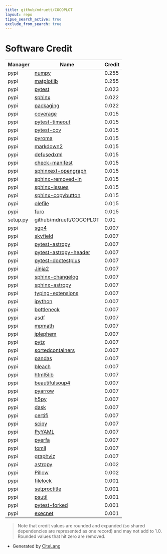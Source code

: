 ```yaml
---
title: github/mdruett/COCOPLOT
layout: repo
tipue_search_active: true
exclude_from_search: true
---
```

# Software Credit

|Manager|Name|Credit|
|-------|----|------|
|pypi|[numpy](https://www.numpy.org)|0.255|
|pypi|[matplotlib](https://matplotlib.org)|0.255|
|pypi|[pytest](https://pypi.org/project/pytest)|0.023|
|pypi|[sphinx](https://pypi.org/project/sphinx)|0.022|
|pypi|[packaging](https://pypi.org/project/packaging)|0.022|
|pypi|[coverage](https://github.com/nedbat/coveragepy)|0.015|
|pypi|[pytest-timeout](https://pypi.org/project/pytest-timeout)|0.015|
|pypi|[pytest-cov](https://pypi.org/project/pytest-cov)|0.015|
|pypi|[pyroma](https://pypi.org/project/pyroma)|0.015|
|pypi|[markdown2](https://pypi.org/project/markdown2)|0.015|
|pypi|[defusedxml](https://pypi.org/project/defusedxml)|0.015|
|pypi|[check-manifest](https://pypi.org/project/check-manifest)|0.015|
|pypi|[sphinxext-opengraph](https://pypi.org/project/sphinxext-opengraph)|0.015|
|pypi|[sphinx-removed-in](https://pypi.org/project/sphinx-removed-in)|0.015|
|pypi|[sphinx-issues](https://pypi.org/project/sphinx-issues)|0.015|
|pypi|[sphinx-copybutton](https://pypi.org/project/sphinx-copybutton)|0.015|
|pypi|[olefile](https://pypi.org/project/olefile)|0.015|
|pypi|[furo](https://pypi.org/project/furo)|0.015|
|setup.py|github/mdruett/COCOPLOT|0.01|
|pypi|[sgp4](https://github.com/brandon-rhodes/python-sgp4)|0.007|
|pypi|[skyfield](http://github.com/brandon-rhodes/python-skyfield/)|0.007|
|pypi|[pytest-astropy](https://github.com/astropy/pytest-astropy)|0.007|
|pypi|[pytest-astropy-header](https://pypi.org/project/pytest-astropy-header)|0.007|
|pypi|[pytest-doctestplus](https://pypi.org/project/pytest-doctestplus)|0.007|
|pypi|[Jinja2](https://pypi.org/project/Jinja2)|0.007|
|pypi|[sphinx-changelog](https://pypi.org/project/sphinx-changelog)|0.007|
|pypi|[sphinx-astropy](https://pypi.org/project/sphinx-astropy)|0.007|
|pypi|[typing-extensions](https://pypi.org/project/typing-extensions)|0.007|
|pypi|[ipython](https://pypi.org/project/ipython)|0.007|
|pypi|[bottleneck](https://pypi.org/project/bottleneck)|0.007|
|pypi|[asdf](https://pypi.org/project/asdf)|0.007|
|pypi|[mpmath](https://pypi.org/project/mpmath)|0.007|
|pypi|[jplephem](https://pypi.org/project/jplephem)|0.007|
|pypi|[pytz](https://pypi.org/project/pytz)|0.007|
|pypi|[sortedcontainers](https://pypi.org/project/sortedcontainers)|0.007|
|pypi|[pandas](https://pypi.org/project/pandas)|0.007|
|pypi|[bleach](https://pypi.org/project/bleach)|0.007|
|pypi|[html5lib](https://pypi.org/project/html5lib)|0.007|
|pypi|[beautifulsoup4](https://pypi.org/project/beautifulsoup4)|0.007|
|pypi|[pyarrow](https://pypi.org/project/pyarrow)|0.007|
|pypi|[h5py](https://pypi.org/project/h5py)|0.007|
|pypi|[dask](https://pypi.org/project/dask)|0.007|
|pypi|[certifi](https://pypi.org/project/certifi)|0.007|
|pypi|[scipy](https://pypi.org/project/scipy)|0.007|
|pypi|[PyYAML](https://pypi.org/project/PyYAML)|0.007|
|pypi|[pyerfa](https://pypi.org/project/pyerfa)|0.007|
|pypi|[tomli](https://pypi.org/project/tomli)|0.007|
|pypi|[graphviz](https://pypi.org/project/graphviz)|0.007|
|pypi|[astropy](http://astropy.org)|0.002|
|pypi|[Pillow](https://python-pillow.org)|0.002|
|pypi|[filelock](https://pypi.org/project/filelock)|0.001|
|pypi|[setproctitle](https://pypi.org/project/setproctitle)|0.001|
|pypi|[psutil](https://pypi.org/project/psutil)|0.001|
|pypi|[pytest-forked](https://pypi.org/project/pytest-forked)|0.001|
|pypi|[execnet](https://pypi.org/project/execnet)|0.001|


> Note that credit values are rounded and expanded (so shared dependencies are represented as one record) and may not add to 1.0. Rounded values that hit zero are removed.


- Generated by [CiteLang](https://github.com/vsoch/citelang)
